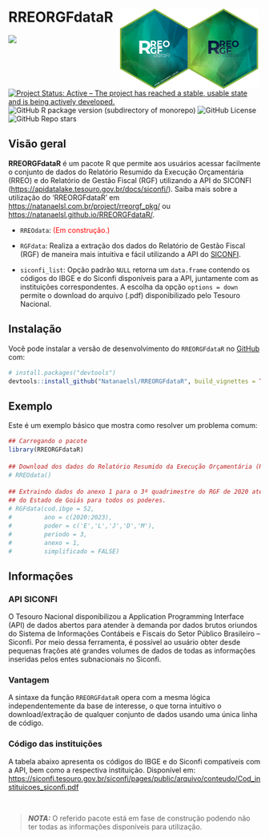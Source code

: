 
<!-- README.md is generated from README.Rmd. Please edit that file -->

# RREORGFdataR <a href="https://natanaelsl.com.br"><img src="man/figures/Logo_2.png" align="right" width="138" alt="RREORGFdataR_2 website" class="logo" style="margin-right: 5px;" /><img src="man/figures/logo.png" align="right" width="138" alt="RREORGFdataR_1 website" class="logo" /></a>

<!-- badges: start -->
<!-- [![CRAN/METACRAN Version](https://www.r-pkg.org/badges/version/geouy)](https://CRAN.R-project.org/package=geouy) -->
<!-- [![CRAN/METACRAN Total downloads](https://cranlogs.r-pkg.org/badges/grand-total/geouy?color=blue)](https://CRAN.R-project.org/package=geouy)  -->
<!-- [![CRAN/METACRAN downloads per month](https://cranlogs.r-pkg.org/badges/geouy?color=orange)](https://CRAN.R-project.org/package=geouy) -->
<!-- <br /> -->
<!-- [![AppVeyor build status](https://ci.appveyor.com/api/projects/status/github/RichDeto/geouy?branch=master&svg=true)](https://ci.appveyor.com/project/RichDeto/geouy) -->
<!-- [![R](https://github.com/Natanaelsl/NCAGEDdataR/actions/workflows/r.yml/badge.svg)](https://github.com/Natanaelsl/NCAGEDdataR/actions/workflows/r.yml) -->

[![](https://img.shields.io/badge/lifecycle-stable-brightgreen.svg)](https://lifecycle.r-lib.org/articles/stages.html#stable)
[![Project Status: Active – The project has reached a stable, usable
state and is being actively
developed.](https://www.repostatus.org/badges/latest/active.svg)](https://www.repostatus.org/#active)
![GitHub R package version (subdirectory of
monorepo)](https://img.shields.io/github/r-package/v/Natanaelsl/RREORGFdataR)
![GitHub
License](https://img.shields.io/github/license/Natanaelsl/RREORGFdataR)
![GitHub Repo
stars](https://img.shields.io/github/stars/Natanaelsl/pagedreport?color=orange)
<!-- badges: end -->

## Visão geral

**RREORGFdataR** é um pacote R que permite aos usuários acessar
facilmente o conjunto de dados do Relatório Resumido da Execução
Orçamentária (RREO) e do Relatório de Gestão Fiscal (RGF) utilizando a
API do SICONFI (<https://apidatalake.tesouro.gov.br/docs/siconfi/>).
Saiba mais sobre a utilização do ‘RREORGFdataR’ em
<https://natanaelsl.com.br/project/rreorgf_pkg/> ou
<https://natanaelsl.github.io/RREORGFdataR/>.

<!-- <img align="right" src="man/figures/Logo_1.png" alt="logo" width="180"><img align="right" src="man/figures/Logo_2.png" alt="logo" width="180"> -->

- `RREOdata`: <span style="color:red;">(Em construção.)</span>

- `RGFdata`: Realiza a extração dos dados do Relatório de Gestão Fiscal
  (RGF) de maneira mais intuitiva e fácil utilizando a API do
  [SICONFI](https://apidatalake.tesouro.gov.br/docs/siconfi/).

- `siconfi_list`: Opção padrão `NULL` retorna um `data.frame` contendo
  os códigos do IBGE e do Siconfi disponíveis para a API, juntamente com
  as instituições correspondentes. A escolha da opção `options = down`
  permite o download do arquivo (.pdf) disponibilizado pelo Tesouro
  Nacional.

<!-- <br /> -->

## Instalação

Você pode instalar a versão de desenvolvimento do `RREORGFdataR` no
[GitHub](https://github.com/) com:

``` r
# install.packages("devtools")
devtools::install_github("Natanaelsl/RREORGFdataR", build_vignettes = TRUE)
```

<!-- --- -->

## Exemplo

Este é um exemplo básico que mostra como resolver um problema comum:

``` r
## Carregando o pacote
library(RREORGFdataR)

## Download dos dados do Relatório Resumido da Execução Orçamentária (RREO).
# RREOdata()

## Extraindo dados do anexo 1 para o 3º quadrimestre do RGF de 2020 até 2023
## do Estado de Goiás para todos os poderes.
# RGFdata(cod.ibge = 52,
#         ano = c(2020:2023),
#         poder = c('E','L','J','D','M'),
#         periodo = 3,
#         anexo = 1,
#         simplificado = FALSE)
```

<!-- --- -->

## Informações

### API SICONFI

O Tesouro Nacional disponibilizou a Application Programming Interface
(API) de dados abertos para atender à demanda por dados brutos oriundos
do Sistema de Informações Contábeis e Fiscais do Setor Público
Brasileiro – Siconfi. Por meio dessa ferramenta, é possível ao usuário
obter desde pequenas frações até grandes volumes de dados de todas as
informações inseridas pelos entes subnacionais no Siconfi.

### Vantagem

A sintaxe da função `RREORGFdataR` opera com a mesma lógica
independentemente da base de interesse, o que torna intuitivo o
download/extração de qualquer conjunto de dados usando uma única linha
de código.

### Código das instituições

A tabela abaixo apresenta os códigos do IBGE e do Siconfi compatíveis
com a API, bem como a respectiva instituição. Disponível em:
<https://siconfi.tesouro.gov.br/siconfi/pages/public/arquivo/conteudo/Cod_instituicoes_siconfi.pdf>

<br />

> ***NOTA:*** O referido pacote está em fase de construção podendo não
> ter todas as informações disponíveis para utilização.
